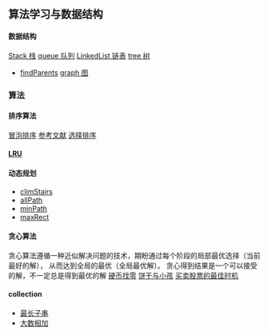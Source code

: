 ## 算法学习与数据结构

#### 数据结构
[Stack 栈](./structer/stack.md)
[queue 队列](./structer/queue.md)
[LinkedList 链表](./structer/LinkedList.md)
[tree 树](./structer/tree.md)
  - [findParents](./yiti/findParents.js)
[graph 图](./structer/graph.md)
### 算法
#### 排序算法
[冒泡排序](./sort/bubble-sort.js)
  [参考文献](https://www.jianshu.com/p/eb191e4b2bc1)
[选择排序](./sort/selection-sort.js)

#### [LRU](./LRU.js)

#### 动态规划
- [climStairs](./dynamic/climStairs.js)
- [allPath](./dynamic/allPath.js)
- [minPath](./dynamic/minPath.js)
- [maxRect](./yiti/maxRect.js)

#### 贪心算法
贪心算法遵循一种近似解决问题的技术，期盼通过每个阶段的局部最优选择（当前最好的解），
从而达到全局的最优（全局最优解）。
贪心得到结果是一个可以接受的解，不一定总是得到最优的解
[硬币找零](./greedy/coin.js)
[饼干与小孩](./greedy/cookie.js)
[买卖股票的最佳时机](./greedy/shares.js)

#### collection
- [最长子串](./collection/lengthOfLongestSubstring.md)
- [大数相加](./collection/bigNum.md)
